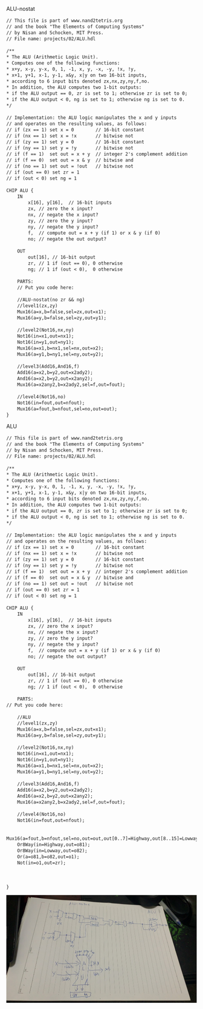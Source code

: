 ALU-nostat

    // This file is part of www.nand2tetris.org
    // and the book "The Elements of Computing Systems"
    // by Nisan and Schocken, MIT Press.
    // File name: projects/02/ALU.hdl

    /**
    * The ALU (Arithmetic Logic Unit).
    * Computes one of the following functions:
    * x+y, x-y, y-x, 0, 1, -1, x, y, -x, -y, !x, !y,
    * x+1, y+1, x-1, y-1, x&y, x|y on two 16-bit inputs, 
    * according to 6 input bits denoted zx,nx,zy,ny,f,no.
    * In addition, the ALU computes two 1-bit outputs:
    * if the ALU output == 0, zr is set to 1; otherwise zr is set to 0;
    * if the ALU output < 0, ng is set to 1; otherwise ng is set to 0.
    */

    // Implementation: the ALU logic manipulates the x and y inputs
    // and operates on the resulting values, as follows:
    // if (zx == 1) set x = 0        // 16-bit constant
    // if (nx == 1) set x = !x       // bitwise not
    // if (zy == 1) set y = 0        // 16-bit constant
    // if (ny == 1) set y = !y       // bitwise not
    // if (f == 1)  set out = x + y  // integer 2's complement addition
    // if (f == 0)  set out = x & y  // bitwise and
    // if (no == 1) set out = !out   // bitwise not
    // if (out == 0) set zr = 1
    // if (out < 0) set ng = 1

    CHIP ALU {
        IN  
            x[16], y[16],  // 16-bit inputs        
            zx, // zero the x input?
            nx, // negate the x input?
            zy, // zero the y input?
            ny, // negate the y input?
            f,  // compute out = x + y (if 1) or x & y (if 0)
            no; // negate the out output?

        OUT 
            out[16], // 16-bit output
            zr, // 1 if (out == 0), 0 otherwise
            ng; // 1 if (out < 0),  0 otherwise

        PARTS:
        // Put you code here:

        //ALU-nostat(no zr && ng)
        //level1(zx,zy)
        Mux16(a=x,b=false,sel=zx,out=x1);
        Mux16(a=y,b=false,sel=zy,out=y1);
        
        //level2(Not16,nx,ny)
        Not16(in=x1,out=nx1);
        Not16(in=y1,out=ny1);
        Mux16(a=x1,b=nx1,sel=nx,out=x2);
        Mux16(a=y1,b=ny1,sel=ny,out=y2);

        //level3(Add16,And16,f)
        Add16(a=x2,b=y2,out=x2ady2);
        And16(a=x2,b=y2,out=x2any2);
        Mux16(a=x2any2,b=x2ady2,sel=f,out=fout);

        //level4(Not16,no)
        Not16(in=fout,out=nfout);
        Mux16(a=fout,b=nfout,sel=no,out=out);
    }

ALU

    // This file is part of www.nand2tetris.org
    // and the book "The Elements of Computing Systems"
    // by Nisan and Schocken, MIT Press.
    // File name: projects/02/ALU.hdl

    /**
    * The ALU (Arithmetic Logic Unit).
    * Computes one of the following functions:
    * x+y, x-y, y-x, 0, 1, -1, x, y, -x, -y, !x, !y,
    * x+1, y+1, x-1, y-1, x&y, x|y on two 16-bit inputs, 
    * according to 6 input bits denoted zx,nx,zy,ny,f,no.
    * In addition, the ALU computes two 1-bit outputs:
    * if the ALU output == 0, zr is set to 1; otherwise zr is set to 0;
    * if the ALU output < 0, ng is set to 1; otherwise ng is set to 0.
    */

    // Implementation: the ALU logic manipulates the x and y inputs
    // and operates on the resulting values, as follows:
    // if (zx == 1) set x = 0        // 16-bit constant
    // if (nx == 1) set x = !x       // bitwise not
    // if (zy == 1) set y = 0        // 16-bit constant
    // if (ny == 1) set y = !y       // bitwise not
    // if (f == 1)  set out = x + y  // integer 2's complement addition
    // if (f == 0)  set out = x & y  // bitwise and
    // if (no == 1) set out = !out   // bitwise not
    // if (out == 0) set zr = 1
    // if (out < 0) set ng = 1

    CHIP ALU {
        IN  
            x[16], y[16],  // 16-bit inputs        
            zx, // zero the x input?
            nx, // negate the x input?
            zy, // zero the y input?
            ny, // negate the y input?
            f,  // compute out = x + y (if 1) or x & y (if 0)
            no; // negate the out output?

        OUT 
            out[16], // 16-bit output
            zr, // 1 if (out == 0), 0 otherwise
            ng; // 1 if (out < 0),  0 otherwise

        PARTS:
    // Put you code here:

        //ALU
        //level1(zx,zy)
        Mux16(a=x,b=false,sel=zx,out=x1);
        Mux16(a=y,b=false,sel=zy,out=y1);
        
        //level2(Not16,nx,ny)
        Not16(in=x1,out=nx1);
        Not16(in=y1,out=ny1);
        Mux16(a=x1,b=nx1,sel=nx,out=x2);
        Mux16(a=y1,b=ny1,sel=ny,out=y2);

        //level3(Add16,And16,f)
        Add16(a=x2,b=y2,out=x2ady2);
        And16(a=x2,b=y2,out=x2any2);
        Mux16(a=x2any2,b=x2ady2,sel=f,out=fout);

        //level4(Not16,no)
        Not16(in=fout,out=nfout);
        
        Mux16(a=fout,b=nfout,sel=no,out=out,out[0..7]=Highway,out[8..15]=Lowway,out[15]=ng);
        Or8Way(in=Highway,out=o81);
        Or8Way(in=Lowway,out=o82);
        Or(a=o81,b=o82,out=o1);
        Not(in=o1,out=zr);



    }

![image](https://github.com/JANZC2020/co109a/blob/master/HOMEWORK/image/S__2695476.jpg)
